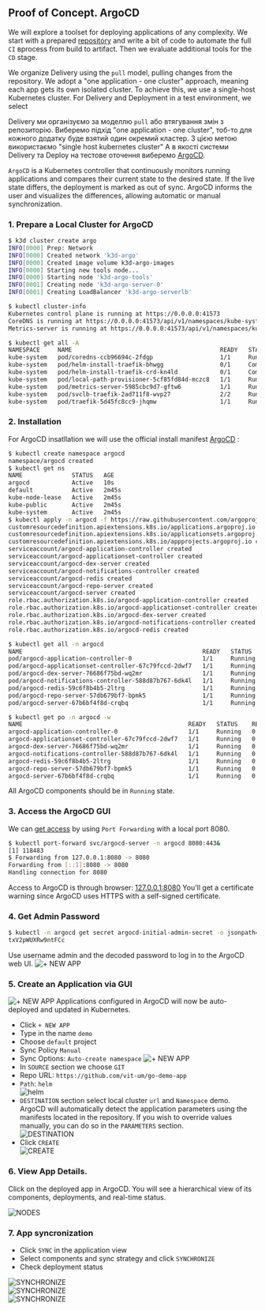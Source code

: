 ## Proof of Concept. ArgoCD


We will explore a toolset for deploying applications of any complexity. We start with a prepared [repository](https://github.com/vit-um) and write a bit of code to automate the full `CI` вprocess from build to artifact. Then we evaluate additional tools for the `CD` stage.

We organize Delivery using the `pull` model,  pulling changes from the repository. We adopt a "one application - one cluster" approach, meaning each app gets its own isolated cluster. To achieve this, we use a single-host Kubernetes cluster. For Delivery and Deployment in a test environment, we select

Delivery ми організуємо за моделлю `pull` або втягування змін з репозиторію. Виберемо підхід "one application - one cluster", тоб-то для кожного додатку буде взятий один окремий кластер. З цією метою використаємо "single host kubernetes cluster" А в якості системи Delivery та Deploy на тестове оточення виберемо [ArgoCD](https://argo-cd.readthedocs.io/en/stable/).  

`ArgoCD` is a Kubernetes controller that continuously monitors running applications and compares their current state to the desired state. If the live state differs, the deployment is marked as out of sync. ArgoCD informs the user and visualizes the differences, allowing automatic or manual synchronization. 

### 1. Prepare a Local Cluster for ArgoCD  
```bash
$ k3d cluster create argo
INFO[0000] Prep: Network                                
INFO[0000] Created network 'k3d-argo'                   
INFO[0000] Created image volume k3d-argo-images         
INFO[0000] Starting new tools node...                   
INFO[0000] Starting node 'k3d-argo-tools'               
INFO[0001] Creating node 'k3d-argo-server-0'            
INFO[0001] Creating LoadBalancer 'k3d-argo-serverlb' 

$ kubectl cluster-info
Kubernetes control plane is running at https://0.0.0.0:41573
CoreDNS is running at https://0.0.0.0:41573/api/v1/namespaces/kube-system/services/kube-dns:dns/proxy
Metrics-server is running at https://0.0.0.0:41573/api/v1/namespaces/kube-system/services/https:metrics-server:https/proxy

$ kubectl get all -A
NAMESPACE     NAME                                          READY   STATUS      RESTARTS   AGE
kube-system   pod/coredns-ccb96694c-2fdgp                   1/1     Running     0          39s
kube-system   pod/helm-install-traefik-bhwgg                0/1     Completed   1          40s
kube-system   pod/helm-install-traefik-crd-kn4ld            0/1     Completed   0          40s
kube-system   pod/local-path-provisioner-5cf85fd84d-mczc8   1/1     Running     0          39s
kube-system   pod/metrics-server-5985cbc9d7-gftw6           1/1     Running     0          39s
kube-system   pod/svclb-traefik-2ad711f8-wvp27              2/2     Running     0          33s
kube-system   pod/traefik-5d45fc8cc9-jhqmw                  1/1     Running     0          33s


```
### 2. Installation 
For ArgoCD insatllation we will use the official install manifest [ArgoCD](https://argo-cd.readthedocs.io/en/stable/#quick-start) :     
```bash
$ kubectl create namespace argocd
namespace/argocd created
$ kubectl get ns
NAME              STATUS   AGE
argocd            Active   10s
default           Active   2m45s
kube-node-lease   Active   2m45s
kube-public       Active   2m45s
kube-system       Active   2m45s
$ kubectl apply -n argocd -f https://raw.githubusercontent.com/argoproj/argo-cd/stable/manifests/install.yaml
customresourcedefinition.apiextensions.k8s.io/applications.argoproj.io created
customresourcedefinition.apiextensions.k8s.io/applicationsets.argoproj.io created
customresourcedefinition.apiextensions.k8s.io/appprojects.argoproj.io created
serviceaccount/argocd-application-controller created
serviceaccount/argocd-applicationset-controller created
serviceaccount/argocd-dex-server created
serviceaccount/argocd-notifications-controller created
serviceaccount/argocd-redis created
serviceaccount/argocd-repo-server created
serviceaccount/argocd-server created
role.rbac.authorization.k8s.io/argocd-application-controller created
role.rbac.authorization.k8s.io/argocd-applicationset-controller created
role.rbac.authorization.k8s.io/argocd-dex-server created
role.rbac.authorization.k8s.io/argocd-notifications-controller created
role.rbac.authorization.k8s.io/argocd-redis created

$ kubectl get all -n argocd
NAME                                                   READY   STATUS    RESTARTS   AGE
pod/argocd-application-controller-0                    1/1     Running   0          36s
pod/argocd-applicationset-controller-67c79fccd-2dwf7   1/1     Running   0          37s
pod/argocd-dex-server-76686f75bd-wq2mr                 1/1     Running   0          36s
pod/argocd-notifications-controller-588d87b767-6dk4l   1/1     Running   0          36s
pod/argocd-redis-59c6f8b4b5-2ltrg                      1/1     Running   0          36s
pod/argocd-repo-server-57db679bf7-bpmk5                1/1     Running   0          36s
pod/argocd-server-67b6bf4f8d-crqbq                     1/1     Running   0          36s

$ kubectl get po -n argocd -w
NAME                                               READY   STATUS    RESTARTS   AGE
argocd-application-controller-0                    1/1     Running   0          89s
argocd-applicationset-controller-67c79fccd-2dwf7   1/1     Running   0          90s
argocd-dex-server-76686f75bd-wq2mr                 1/1     Running   0          89s
argocd-notifications-controller-588d87b767-6dk4l   1/1     Running   0          89s
argocd-redis-59c6f8b4b5-2ltrg                      1/1     Running   0          89s
argocd-repo-server-57db679bf7-bpmk5                1/1     Running   0          89s
argocd-server-67b6bf4f8d-crqbq                     1/1     Running   0          89s

```
All ArgoCD components should be in `Running` state.

### 3. Access the ArgoCD GUI 
We can [get access](https://argo-cd.readthedocs.io/en/stable/getting_started/#3-access-the-argo-cd-api-server) by using `Port Forwarding` with a local port 8080.  
```bash
$ kubectl port-forward svc/argocd-server -n argocd 8080:443&
[1] 118483
$ Forwarding from 127.0.0.1:8080 -> 8080
Forwarding from [::1]:8080 -> 8080
Handling connection for 8080
```
Access to ArgoCD is through browser:  [127.0.0.1:8080](https://127.0.0.1:8080/) You'll get a certificate warning since ArgoCD uses HTTPS with a self-signed certificate. 

### 4. Get Admin Password 
   
```bash
$ kubectl -n argocd get secret argocd-initial-admin-secret -o jsonpath="{.data.password}" | base64 -d; echo
txV2pWUXRw9ntFCc
```
Use username admin and the decoded password to log in to the ArgoCD web UI.
![+ NEW APP](img/Argo01.jpg) 
### 5. Create an Application via GUI 
![+ NEW APP](img/Argo02.jpg) 
Applications configured in ArgoCD will now be auto-deployed and updated in Kubernetes. 
- Click `+ NEW APP` 
- Type in the name `demo`
- Choose `default` project
- Sync Policy `Manual`
- Sync Options: `Auto-create namespace`
![+ NEW APP](img/Argo03.jpg)  
- In `SOURCE` section we choose `GIT`
- Repo URL: `https://github.com/vit-um/go-demo-app`
- `Path`: `helm`  
![helm](img/Argo04.jpg)  
- `DESTINATION` section select local cluster `url` and `Namespace` demo. ArgoCD will automatically detect the application parameters using the manifests located in the repository. If you wish to override values manually, you can do so in the `PARAMETERS` section.  
![DESTINATION](img/Argo05.jpg)
- Click `CREATE`  
![CREATE](img/Argo06.jpg)  

### 6. View App Details.  
Click on the deployed app in ArgoCD. You will see a hierarchical view of its components, deployments, and real-time status. 

![NODES](img/Argo07.jpg)  

### 7. App syncronization 
- Click `SYNC` in the application view
- Select components and sync strategy and click `SYNCHRONIZE`  
- Check deployment status  

![SYNCHRONIZE](img/Argo08.jpg)  
![SYNCHRONIZE](img/Argo09.jpg)  
![SYNCHRONIZE](img/Argo10.jpg)  
